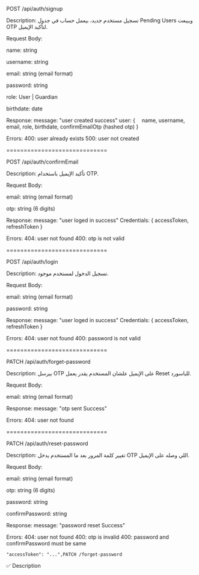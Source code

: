 

POST /api/auth/signup

Description:
تسجيل مستخدم جديد، بيعمل حساب في جدول Pending Users وبيبعت OTP لتأكيد الإيميل.

Request Body:

name: string

username: string

email: string (email format)

password: string

role: User | Guardian

birthdate: date

Response:
message: "user created success"
user: {
 name, username, email, role, birthdate, confirmEmailOtp (hashed otp)
}

Errors:
400: user already exists
500: user not created

=============================

POST /api/auth/confirmEmail

Description:
تأكيد الإيميل باستخدام OTP.

Request Body:

email: string (email format)

otp: string (6 digits)

Response:
message: "user loged in success"
Credentials: { accessToken, refreshToken }

Errors:
404: user not found
400: otp is not valid

=============================

POST /api/auth/login

Description:
تسجيل الدخول لمستخدم موجود.

Request Body:

email: string (email format)

password: string

Response:
message: "user loged in success"
Credentials: { accessToken, refreshToken }

Errors:
404: user not found
400: password is not valid

=============================

PATCH /api/auth/forget-password

Description:
بيرسل OTP على الإيميل علشان المستخدم يقدر يعمل Reset للباسورد.

Request Body:

email: string (email format)

Response:
message: "otp sent Success"

Errors:
404: user not found

=============================

PATCH /api/auth/reset-password

Description:
تغيير كلمة المرور بعد ما المستخدم يدخل OTP اللي وصله على الإيميل.

Request Body:

email: string (email format)

otp: string (6 digits)

password: string

confirmPassword: string

Response:
message: "password reset Success"

Errors:
404: user not found
400: otp is invalid
400: password and confirmPassword must be same



    "accessToken": "...",PATCH /forget-password
✅ Description
